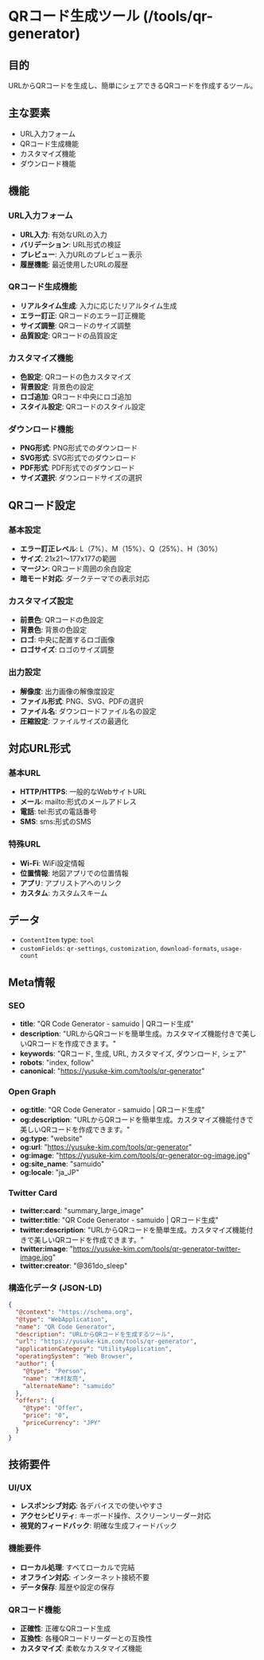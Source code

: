 # QRコード生成ツール (/tools/qr-generator)

## 目的

URLからQRコードを生成し、簡単にシェアできるQRコードを作成するツール。

## 主な要素

- URL入力フォーム
- QRコード生成機能
- カスタマイズ機能
- ダウンロード機能

## 機能

### URL入力フォーム

- **URL入力**: 有効なURLの入力
- **バリデーション**: URL形式の検証
- **プレビュー**: 入力URLのプレビュー表示
- **履歴機能**: 最近使用したURLの履歴

### QRコード生成機能

- **リアルタイム生成**: 入力に応じたリアルタイム生成
- **エラー訂正**: QRコードのエラー訂正機能
- **サイズ調整**: QRコードのサイズ調整
- **品質設定**: QRコードの品質設定

### カスタマイズ機能

- **色設定**: QRコードの色カスタマイズ
- **背景設定**: 背景色の設定
- **ロゴ追加**: QRコード中央にロゴ追加
- **スタイル設定**: QRコードのスタイル設定

### ダウンロード機能

- **PNG形式**: PNG形式でのダウンロード
- **SVG形式**: SVG形式でのダウンロード
- **PDF形式**: PDF形式でのダウンロード
- **サイズ選択**: ダウンロードサイズの選択

## QRコード設定

### 基本設定

- **エラー訂正レベル**: L（7%）、M（15%）、Q（25%）、H（30%）
- **サイズ**: 21x21〜177x177の範囲
- **マージン**: QRコード周囲の余白設定
- **暗モード対応**: ダークテーマでの表示対応

### カスタマイズ設定

- **前景色**: QRコードの色設定
- **背景色**: 背景の色設定
- **ロゴ**: 中央に配置するロゴ画像
- **ロゴサイズ**: ロゴのサイズ調整

### 出力設定

- **解像度**: 出力画像の解像度設定
- **ファイル形式**: PNG、SVG、PDFの選択
- **ファイル名**: ダウンロードファイル名の設定
- **圧縮設定**: ファイルサイズの最適化

## 対応URL形式

### 基本URL

- **HTTP/HTTPS**: 一般的なWebサイトURL
- **メール**: mailto:形式のメールアドレス
- **電話**: tel:形式の電話番号
- **SMS**: sms:形式のSMS

### 特殊URL

- **Wi-Fi**: WiFi設定情報
- **位置情報**: 地図アプリでの位置情報
- **アプリ**: アプリストアへのリンク
- **カスタム**: カスタムスキーム

## データ

- `ContentItem` type: `tool`
- `customFields`: `qr-settings`, `customization`, `download-formats`, `usage-count`

## Meta情報

### SEO

- **title**: "QR Code Generator - samuido | QRコード生成"
- **description**: "URLからQRコードを簡単生成。カスタマイズ機能付きで美しいQRコードを作成できます。"
- **keywords**: "QRコード, 生成, URL, カスタマイズ, ダウンロード, シェア"
- **robots**: "index, follow"
- **canonical**: "https://yusuke-kim.com/tools/qr-generator"

### Open Graph

- **og:title**: "QR Code Generator - samuido | QRコード生成"
- **og:description**: "URLからQRコードを簡単生成。カスタマイズ機能付きで美しいQRコードを作成できます。"
- **og:type**: "website"
- **og:url**: "https://yusuke-kim.com/tools/qr-generator"
- **og:image**: "https://yusuke-kim.com/tools/qr-generator-og-image.jpg"
- **og:site_name**: "samuido"
- **og:locale**: "ja_JP"

### Twitter Card

- **twitter:card**: "summary_large_image"
- **twitter:title**: "QR Code Generator - samuido | QRコード生成"
- **twitter:description**: "URLからQRコードを簡単生成。カスタマイズ機能付きで美しいQRコードを作成できます。"
- **twitter:image**: "https://yusuke-kim.com/tools/qr-generator-twitter-image.jpg"
- **twitter:creator**: "@361do_sleep"

### 構造化データ (JSON-LD)

```json
{
  "@context": "https://schema.org",
  "@type": "WebApplication",
  "name": "QR Code Generator",
  "description": "URLからQRコードを生成するツール",
  "url": "https://yusuke-kim.com/tools/qr-generator",
  "applicationCategory": "UtilityApplication",
  "operatingSystem": "Web Browser",
  "author": {
    "@type": "Person",
    "name": "木村友亮",
    "alternateName": "samuido"
  },
  "offers": {
    "@type": "Offer",
    "price": "0",
    "priceCurrency": "JPY"
  }
}
```

## 技術要件

### UI/UX

- **レスポンシブ対応**: 各デバイスでの使いやすさ
- **アクセシビリティ**: キーボード操作、スクリーンリーダー対応
- **視覚的フィードバック**: 明確な生成フィードバック

### 機能要件

- **ローカル処理**: すべてローカルで完結
- **オフライン対応**: インターネット接続不要
- **データ保存**: 履歴や設定の保存

### QRコード機能

- **正確性**: 正確なQRコード生成
- **互換性**: 各種QRコードリーダーとの互換性
- **カスタマイズ**: 柔軟なカスタマイズ機能
